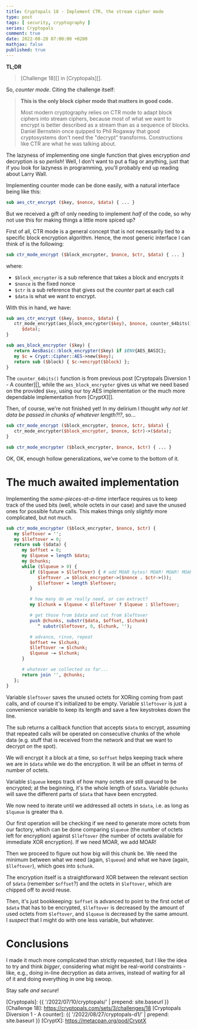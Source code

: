 ```yaml
---
title: Cryptopals 18 - Implement CTR, the stream cipher mode
type: post
tags: [ security, cryptography ]
series: Cryptopals
comment: true
date: 2022-08-28 07:00:00 +0200
mathjax: false
published: true
---
```


**TL;DR**

> [Challenge 18][] in [Cryptopals][].

So, *counter mode*. Citing the challenge itself:

> **This is the only block cipher mode that matters in good code.**
>
> Most modern cryptography relies on CTR mode to adapt block ciphers
> into stream ciphers, because most of what we want to encrypt is better
> described as a stream than as a sequence of blocks. Daniel Bernstein
> once quipped to Phil Rogaway that good cryptosystems don't need the
> "decrypt" transforms. Constructions like CTR are what he was talking
> about.

The lazyness of implementing one single function that gives encryption
*and* decryption is so *perlish*! Well, I don't want to put a flag or
anything, just that if you look for lazyness in programming, you'll
probably end up reading about Larry Wall.

Implementing counter mode can be done easily, with a natural interface
being like this:

```perl
sub aes_ctr_encrypt ($key, $nonce, $data) { ... }
```

But we received a gift of only needing to implement *half* of the code,
so why not use this for making things a little more spiced up?

First of all, CTR mode is a general concept that is not necessarily tied
to a specific block encryption algorithm. Hence, the most generic
interface I can think of is the following:

```perl
sub ctr_mode_encrypt ($block_encrypter, $nonce, $ctr, $data) { ... }
```

where:

- `$block_encrypter` is a sub reference that takes a block and encrypts
  it
- `$nonce` is the fixed nonce
- `$ctr` is a sub reference that gives out the *counter* part at each
  call
- `$data` is what we want to encrypt.

With this in hand, we have:

```perl
sub aes_ctr_encrypt ($key, $nonce, $data) {
   ctr_mode_encrypt(aes_block_encrypter($key), $nonce, counter_64bits(),
      $data);
}

sub aes_block_encrypter ($key) {
   return AesBasic::block_encrypter($key) if $ENV{AES_BASIC};
   my $c = Crypt::Cipher::AES->new($key);
   return sub ($block) { $c->encrypt($block) };
}
```

The `counter_64bits()` function is from previous post 
[Cryptopals Diversion 1 - A counter][], while the `aes_block_encrypter`
gives us what we need based on the provided `$key`, using our toy AES
implementation or the much more dependable implementation from
[CryptX][].

Then, of course, we're not finished yet! In my delirium I thought *why
not let data be passed in chunks of whatever length?!?*, so...

```perl
sub ctr_mode_encrypt ($block_encrypter, $nonce, $ctr, $data) {
   ctr_mode_encrypter($block_encrypter, $nonce, $ctr)->($data);
}

sub ctr_mode_encrypter ($block_encrypter, $nonce, $ctr) { ... }
```

OK, OK, enough hollow generalizations, we've come to the bottom of it.

# The much awaited implementation

Implementing the *some-pieces-at-a-time* interface requires us to keep
track of the used bits (well, whole octets in our case) and save the
unused ones for possible future calls. This makes things only *slightly*
more complicated, but not much.

```perl
sub ctr_mode_encrypter ($block_encrypter, $nonce, $ctr) {
   my $leftover = '';
   my $lleftover = 0;
   return sub ($data) {
      my $offset = 0;
      my $lqueue = length $data;
      my @chunks;
      while ($lqueue > 0) {
         if ($lqueue > $lleftover) { # add MOAR bytes! MOAR! MOAR! MOAR!
            $leftover .= $block_encrypter->($nonce . $ctr->());
            $lleftover = length $leftover;
         }

         # how many do we really need, or can extract?
         my $lchunk = $lqueue < $lleftover ? $lqueue : $lleftover;

         # get those from $data and cut from $leftover
         push @chunks, substr($data, $offset, $lchunk)
            ^ substr($leftover, 0, $lchunk, '');

         # advance, rinse, repeat
         $offset += $lchunk;
         $lleftover -= $lchunk;
         $lqueue -= $lchunk;
      }

      # whatever we collected so far...
      return join '', @chunks;
   };
}
```

Variable `$leftover` saves the unused octets for XORing coming from past
calls, and of course it's initialized to be empty. Variable `$lleftover`
is just a convenience variable to keep its length and save a few
keystrokes down the line.

The sub returns a callback function that accepts `$data` to encrypt,
assuming that repeated calls will be operated on consecutive chunks of
the whole data (e.g. stuff that is received from the network and that we
want to decrypt on the spot).

We will encrypt it a block at a time, so `$offset` helps keeping track
where we are in `$data` while we do the encryption. It will be an offset
in terms of number of octets.

Variable `$lqueue` keeps track of how many octets are still *queued* to
be encrypted; at the beginning, it's the whole length of `$data`.
Variable `@chunks` will save the different parts of `$data` that have
been encrypted.

We now need to iterate until we addressed all octets in `$data`, i.e.
as long as `$lqueue` is greater tha `0`.

Our first operation will be checking if we need to generate more octets
from our factory, which can be done comparing `$lqueue` (the number of
octets left for encryption) against `$lleftover` (the number of octets
available for immediate XOR encryption). If we need MOAR, we add MOAR!

Then we proceed to figure out how big will this chunk be. We need the
minimum between what we need (again, `$lqueue`) and what we have (again,
`$lleftover`), which goes into `$chunk`.

The encryption itself is a straightforward XOR between the relevant
section of `$data` (remember `$offset`?) and the octets in `$leftover`,
which are chipped off to avoid reuse.

Then, it's just bookkeeping: `$offset` is advanced to point to the first
octet of `$data` that has to be encrypted, `$lleftover` is decreased by
the amount of used octets from `$leftover`, and `$lqueue` is decreased
by the same amount. I *suspect* that I might do with one less variable,
but whatever.

# Conclusions

I made it much more complicated than strictly requested, but I like the
idea to try and think *bigger*, considering what might be real-world
constraints - like, e.g., doing in-line decryption as data arrives,
instead of waiting for all of it and doing everything in one big swoop.

Stay safe *and secure*!

[Perl]: https://www.perl.org/
[Cryptopals]: {{ '/2022/07/10/cryptopals/' | prepend: site.baseurl }}
[Challenge 18]: https://cryptopals.com/sets/3/challenges/18
[Cryptopals Diversion 1 - A counter]: {{ '/2022/08/27/cryptopals-d1/' | prepend: site.baseurl }}
[CryptX]: https://metacpan.org/pod/CryptX
